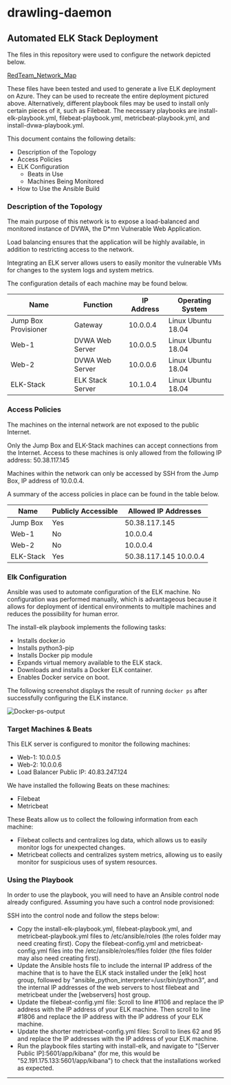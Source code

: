 # drawling-daemon
## Automated ELK Stack Deployment

The files in this repository were used to configure the network depicted below.

[RedTeam_Network_Map](drawling-daemon/Diagrams/RedTeam_Network_Map.png)

These files have been tested and used to generate a live ELK deployment on Azure. They can be used to  recreate the entire deployment pictured above. Alternatively, different playbook files may be used to install only certain pieces of it, such as Filebeat. The necessary playbooks are install-elk-playbook.yml, filebeat-playbook.yml, metricbeat-playbook.yml, and install-dvwa-playbook.yml.

This document contains the following details:
- Description of the Topology
- Access Policies
- ELK Configuration
  - Beats in Use
  - Machines Being Monitored
- How to Use the Ansible Build


### Description of the Topology

The main purpose of this network is to expose a load-balanced and monitored instance of DVWA, the D*mn Vulnerable Web Application.

Load balancing ensures that the application will be highly available, in addition to restricting access to the network.

Integrating an ELK server allows users to easily monitor the vulnerable VMs for changes to the system logs and system metrics.

The configuration details of each machine may be found below.

| Name                 | Function         | IP Address | Operating System   |
|----------------------|------------------|------------|--------------------|
| Jump Box Provisioner | Gateway          | 10.0.0.4   | Linux Ubuntu 18.04 |
| Web-1                | DVWA Web Server  | 10.0.0.5   | Linux Ubuntu 18.04 |
| Web-2                | DVWA Web Server  | 10.0.0.6   | Linux Ubuntu 18.04 |
| ELK-Stack            | ELK Stack Server | 10.1.0.4   | Linux Ubuntu 18.04 |

### Access Policies

The machines on the internal network are not exposed to the public Internet.

Only the Jump Box and ELK-Stack machines can accept connections from the Internet. Access to these machines is only allowed from the following IP address: 50.38.117.145

Machines within the network can only be accessed by SSH from the Jump Box, IP address of 10.0.0.4.

A summary of the access policies in place can be found in the table below.

| Name      | Publicly Accessible | Allowed IP Addresses   |
|-----------|---------------------|------------------------|
| Jump Box  | Yes                 | 50.38.117.145          |
| Web-1     | No                  | 10.0.0.4               |
| Web-2     | No                  | 10.0.0.4               |
| ELK-Stack | Yes                 | 50.38.117.145 10.0.0.4 |

### Elk Configuration

Ansible was used to automate configuration of the ELK machine. No configuration was performed manually, which is advantageous because it allows for deployment of identical environments to multiple machines and reduces the possibility for human error.

The install-elk playbook implements the following tasks:
- Installs docker.io
- Installs python3-pip
- Installs Docker pip module
- Expands virtual memory available to the ELK stack.
- Downloads and installs a Docker ELK container.
- Enables Docker service on boot.

The following screenshot displays the result of running `docker ps` after successfully configuring the ELK instance.

![Docker-ps-output](drawling-daemon/Ansible/docker-ps-output.png)

### Target Machines & Beats
This ELK server is configured to monitor the following machines:
- Web-1: 10.0.0.5
- Web-2: 10.0.0.6
- Load Balancer Public IP: 40.83.247.124

We have installed the following Beats on these machines:
- Filebeat
- Metricbeat

These Beats allow us to collect the following information from each machine:
- Filebeat collects and centralizes log data, which allows us to easily monitor logs for unexpected changes.
- Metricbeat collects and centralizes system metrics, allowing us to easily monitor for suspicious uses of system resources.

### Using the Playbook
In order to use the playbook, you will need to have an Ansible control node already configured. Assuming you have such a control node provisioned:

SSH into the control node and follow the steps below:
- Copy the install-elk-playbook.yml, filebeat-playbook.yml, and metricbeat-playbook.yml files to /etc/ansible/roles (the roles folder may need creating first). Copy the filebeat-config.yml and metricbeat-config.yml files into the /etc/ansible/roles/files folder (the files folder may also need creating first). 
- Update the Ansible hosts file to include the internal IP address of the machine that is to have the ELK stack installed under the [elk] host group, followed by "ansible_python_interpreter=/usr/bin/python3", and the internal IP addresses of the web servers to host filebeat and metricbeat under the [webservers] host group.
- Update the filebeat-config.yml file: Scroll to line #1106 and replace the IP address with the IP address of your ELK machine. Then scroll to line #1806 and replace the IP address with the IP address of your ELK machine.
- Update the shorter metricbeat-config.yml files: Scroll to lines 62 and 95 and replace the IP addresses with the IP address of your ELK machine.
- Run the playbook files starting with install-elk, and navigate to "[Server Public IP]:5601/app/kibana" (for me, this would be "52.191.175.133:5601/app/kibana") to check that the installations worked as expected.


****
